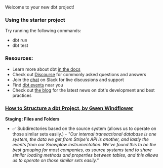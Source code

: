 Welcome to your new dbt project!

### Using the starter project

Try running the following commands:
- dbt run
- dbt test


### Resources:
- Learn more about dbt [in the docs](https://docs.getdbt.com/docs/introduction)
- Check out [Discourse](https://discourse.getdbt.com/) for commonly asked questions and answers
- Join the [chat](https://community.getdbt.com/) on Slack for live discussions and support
- Find [dbt events](https://events.getdbt.com) near you
- Check out [the blog](https://blog.getdbt.com/) for the latest news on dbt's development and best practices


### [How to Structure a dbt Project, by Gwen Windflower](https://docs.getdbt.com/guides/best-practices/how-we-structure/1-guide-overview)

**Staging: Files and Folders**
- ✅ Subdirectories based on the source system (allows us to operate on those similar sets easily.)
        - *"Our internal transactional database is one system, the data we get from Stripe's API is another, and lastly the events from our Snowplow instrumentation. We've found this to be the best grouping for most companies, as source systems tend to share similar loading methods and properties between tables, and this allows us to operate on those similar sets easily."*

